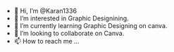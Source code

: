 - 👋 Hi, I’m @Karan1336
- 👀 I’m interested in Graphic Designining.
- 🌱 I’m currently learning Graphic Designing on canva.
- 💞️ I’m looking to collaborate on Canva.
- 📫 How to reach me ...

<!---
Karan1336/Karan1336 is a ✨ special ✨ repository because its `README.md` (this file) appears on your GitHub profile.
You can click the Preview link to take a look at your changes.
--->
